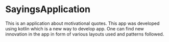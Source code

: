 # SayingsApplication
This is an application about motivational quotes.
This app was developed using kotlin which is a new way to develop app.
One can find new innovation in the app in form of various layouts used and patterns followed.
